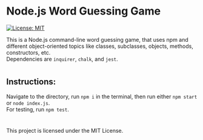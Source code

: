 # Node.js Word Guessing Game

[![License: MIT](https://img.shields.io/badge/License-MIT-yellow.svg)](https://opensource.org/licenses/MIT)

This is a Node.js command-line word guessing game, that uses npm and different object-oriented topics like classes, subclasses, objects, methods, constructors, etc. <br/>
Dependencies are `inquirer`, `chalk`, and `jest`. <br/>
#
## Instructions:
Navigate to the directory, run `npm i` in the terminal, then run either `npm start` or `node index.js`.<br/>
For testing, run `npm test`.
#
This project is licensed under the MIT License.